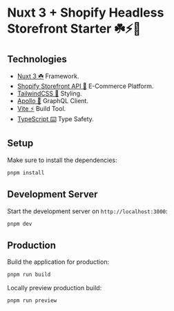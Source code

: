 # Nuxt 3 + Shopify Headless Storefront Starter ☘️⚡️🛒

## Technologies

- [Nuxt 3 ☘️](https://nuxt.com/docs/getting-started/introduction) Framework.
- [Shopify Storefront API 🛒]() E-Commerce Platform.
- [TailwindCSS 🎨]() Styling.
- [Apollo 🚀]() GraphQL Client.
- [Vite ⚡️]() Build Tool.
- [TypeScript ⌨️]() Type Safety.

## Setup

Make sure to install the dependencies:

```bash
pnpm install
```

## Development Server

Start the development server on `http://localhost:3000`:

```bash
pnpm dev
```

## Production

Build the application for production:

```bash
pnpm run build
```

Locally preview production build:

```bash
pnpm run preview
```

